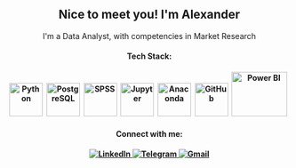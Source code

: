 <div id='header' align='center'>
<h2>Nice to meet you! I'm Alexander</h2> 
<!-- <h4>I'm work as a data analyst, projects manager at market research company</h4> -->
I'm a Data Analyst, with competencies in Market Research
<h4></h4>
</div>
<!-- <div id='about me' align='center'>
<h3>About me<h3> -->
<div id='stack' align='center'>
<h4>Tech Stack:<h4>
<img src="https://cdn.jsdelivr.net/gh/devicons/devicon/icons/python/python-original-wordmark.svg" title='Python' width='60' height='60'/>&nbsp;
<img src="https://cdn.jsdelivr.net/gh/devicons/devicon/icons/postgresql/postgresql-plain-wordmark.svg" title='PostgreSQL' width='60' height='60'/>&nbsp;
<img src="https://cdn.jsdelivr.net/gh/devicons/devicon/icons/spss/spss-plain.svg" title='SPSS' width='60' height='60'/>&nbsp;
<img src="https://cdn.jsdelivr.net/gh/devicons/devicon/icons/jupyter/jupyter-original-wordmark.svg" title='Jupyter' width='60' height='60'/>&nbsp;
<img src="https://cdn.jsdelivr.net/gh/devicons/devicon/icons/anaconda/anaconda-original.svg" title='Anaconda' width='60' height='60'/>&nbsp;
<img src="https://cdn.jsdelivr.net/gh/devicons/devicon/icons/github/github-original-wordmark.svg" title='GitHub' width='60' height='60'/>&nbsp;
<!--<img src="https://logos-world.net/wp-content/uploads/2022/02/Microsoft-Power-BI-Symbol.png" title='Power BI' width='80' height='60'/>&nbsp;-->
<img src="https://logo-base.com/logo/power_bi_logo_microsoft.svg" title='Power BI' width='100' height='80'/>&nbsp;
<!--<img src="https://upload.wikimedia.org/wikipedia/ru/thumb/0/06/Tableau_logo.svg/250px-Tableau_logo.svg.png" title='Tableu' width='220' height='50'/>&nbsp;-->
<!--<img src="https://cdnl.tblsft.com/sites/default/files/pages/tableau_cmyk_2015.png" title='Tableu' width='140' height='60'/>&nbsp;-->
</a>  
</div>
<div id='contacts' align='center'>
<h4>Connect with me:<h4>
<div id='socials' align='center'>
<a href='https://www.linkedin.com/in/alexander-iliyn-a58a521/'>
    <img src='https://img.shields.io/badge/LinkedIn-blue?style=for-the-badge&logo=linkedin&logoColor=white' alt='LinkedIn'/>
</a>
<a href='https://t.me/s0why'>
    <img src='https://img.shields.io/badge/Telegram-blue?style=for-the-badge&logo=telegram&logoColor=white' alt='Telegram'/>
</a>
<a href='sowhyg@gmail.com'>
    <img src='https://img.shields.io/badge/Gmail-FA5838?style=for-the-badge&logo=gmail&logoColor=white' alt='Gmail'/> 
</a>  
</div>
<!-- <a href="https://www.linkedin.com/in/alexvalerin/" target="blank"><img align="center" src="https://cdn.jsdelivr.net/npm/simple-icons@3.0.1/icons/linkedin.svg" alt="" height="30" width="40" /></a>
<a href="https://t.me/s0why" target="blank"><img align="center" src="https://cdn.jsdelivr.net/npm/simple-icons@3.0.1/icons/telegram.svg" alt="" height="30" width="40" /></a>
<a href="sowhyg@gmail.com" target="blank"><img align="center" src="https://cdn.jsdelivr.net/npm/simple-icons@3.0.1/icons/gmail.svg" alt="" height="30" width="40" /></a>
-->
    
